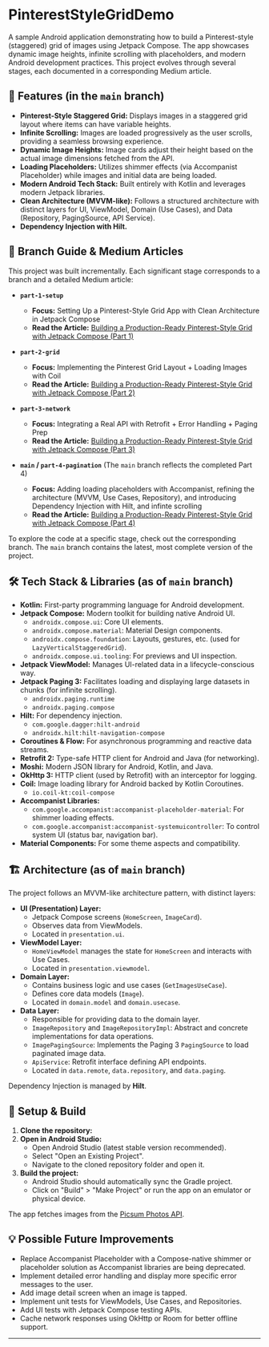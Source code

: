 # PinterestStyleGridDemo

A sample Android application demonstrating how to build a Pinterest-style (staggered) grid of images using Jetpack Compose. The app showcases dynamic image heights, infinite scrolling with placeholders, and modern Android development practices. This project evolves through several stages, each documented in a corresponding Medium article.

## 📸 Features (in the `main` branch)

*   **Pinterest-Style Staggered Grid:** Displays images in a staggered grid layout where items can have variable heights.
*   **Infinite Scrolling:** Images are loaded progressively as the user scrolls, providing a seamless browsing experience.
*   **Dynamic Image Heights:** Image cards adjust their height based on the actual image dimensions fetched from the API.
*   **Loading Placeholders:** Utilizes shimmer effects (via Accompanist Placeholder) while images and initial data are being loaded.
*   **Modern Android Tech Stack:** Built entirely with Kotlin and leverages modern Jetpack libraries.
*   **Clean Architecture (MVVM-like):** Follows a structured architecture with distinct layers for UI, ViewModel, Domain (Use Cases), and Data (Repository, PagingSource, API Service).
*   **Dependency Injection with Hilt.**

## 📖 Branch Guide & Medium Articles

This project was built incrementally. Each significant stage corresponds to a branch and a detailed Medium article:

*   **`part-1-setup`**
    *   **Focus:** Setting Up a Pinterest-Style Grid App with Clean Architecture in Jetpack Compose
    *   **Read the Article:** [Building a Production-Ready Pinterest-Style Grid with Jetpack Compose (Part 1)](https://medium.com/@sayvortana.itc/building-a-production-ready-pinterest-style-grid-with-jetpack-compose-part-1-efd7053fc160)

*   **`part-2-grid`**
    *   **Focus:** Implementing the Pinterest Grid Layout + Loading Images with Coil
    *   **Read the Article:** [Building a Production-Ready Pinterest-Style Grid with Jetpack Compose (Part 2)](https://medium.com/@sayvortana.itc/building-a-production-ready-pinterest-style-grid-with-jetpack-compose-part-2-7c9401d3e093)

*   **`part-3-network`**
    *   **Focus:** Integrating a Real API with Retrofit + Error Handling + Paging Prep
    *   **Read the Article:** [Building a Production-Ready Pinterest-Style Grid with Jetpack Compose (Part 3)](https://medium.com/@sayvortana.itc/building-a-production-ready-pinterest-style-grid-with-jetpack-compose-part-3-ff6e8730101b)

*   **`main` / `part-4-pagination`** (The `main` branch reflects the completed Part 4)
    *   **Focus:** Adding loading placeholders with Accompanist, refining the architecture (MVVM, Use Cases, Repository), and introducing Dependency Injection with Hilt, and infinte scrolling
    *   **Read the Article:** [Building a Production-Ready Pinterest-Style Grid with Jetpack Compose (Part 4)](https://medium.com/@sayvortana.itc/building-a-production-ready-pinterest-style-grid-with-jetpack-compose-part-4-5e9cfe618217)

To explore the code at a specific stage, check out the corresponding branch. The `main` branch contains the latest, most complete version of the project.

## 🛠️ Tech Stack & Libraries (as of `main` branch)

*   **Kotlin:** First-party programming language for Android development.
*   **Jetpack Compose:** Modern toolkit for building native Android UI.
    *   `androidx.compose.ui`: Core UI elements.
    *   `androidx.compose.material`: Material Design components.
    *   `androidx.compose.foundation`: Layouts, gestures, etc. (used for `LazyVerticalStaggeredGrid`).
    *   `androidx.compose.ui.tooling`: For previews and UI inspection.
*   **Jetpack ViewModel:** Manages UI-related data in a lifecycle-conscious way.
*   **Jetpack Paging 3:** Facilitates loading and displaying large datasets in chunks (for infinite scrolling).
    *   `androidx.paging.runtime`
    *   `androidx.paging.compose`
*   **Hilt:** For dependency injection.
    *   `com.google.dagger:hilt-android`
    *   `androidx.hilt:hilt-navigation-compose`
*   **Coroutines & Flow:** For asynchronous programming and reactive data streams.
*   **Retrofit 2:** Type-safe HTTP client for Android and Java (for networking).
*   **Moshi:** Modern JSON library for Android, Kotlin, and Java.
*   **OkHttp 3:** HTTP client (used by Retrofit) with an interceptor for logging.
*   **Coil:** Image loading library for Android backed by Kotlin Coroutines.
    *   `io.coil-kt:coil-compose`
*   **Accompanist Libraries:**
    *   `com.google.accompanist:accompanist-placeholder-material`: For shimmer loading effects.
    *   `com.google.accompanist:accompanist-systemuicontroller`: To control system UI (status bar, navigation bar).
*   **Material Components:** For some theme aspects and compatibility.

## 🏗️ Architecture (as of `main` branch)

The project follows an MVVM-like architecture pattern, with distinct layers:

*   **UI (Presentation) Layer:**
    *   Jetpack Compose screens (`HomeScreen`, `ImageCard`).
    *   Observes data from ViewModels.
    *   Located in `presentation.ui`.
*   **ViewModel Layer:**
    *   `HomeViewModel` manages the state for `HomeScreen` and interacts with Use Cases.
    *   Located in `presentation.viewmodel`.
*   **Domain Layer:**
    *   Contains business logic and use cases (`GetImagesUseCase`).
    *   Defines core data models (`Image`).
    *   Located in `domain.model` and `domain.usecase`.
*   **Data Layer:**
    *   Responsible for providing data to the domain layer.
    *   `ImageRepository` and `ImageRepositoryImpl`: Abstract and concrete implementations for data operations.
    *   `ImagePagingSource`: Implements the Paging 3 `PagingSource` to load paginated image data.
    *   `ApiService`: Retrofit interface defining API endpoints.
    *   Located in `data.remote`, `data.repository`, and `data.paging`.

Dependency Injection is managed by **Hilt**.


## 🚀 Setup & Build

1.  **Clone the repository:**
2.  **Open in Android Studio:**
    *   Open Android Studio (latest stable version recommended).
    *   Select "Open an Existing Project".
    *   Navigate to the cloned repository folder and open it.
3.  **Build the project:**
    *   Android Studio should automatically sync the Gradle project.
    *   Click on "Build" > "Make Project" or run the app on an emulator or physical device.

The app fetches images from the [Picsum Photos API](https://picsum.photos/).

## 💡 Possible Future Improvements

*   Replace Accompanist Placeholder with a Compose-native shimmer or placeholder solution as Accompanist libraries are being deprecated.
*   Implement detailed error handling and display more specific error messages to the user.
*   Add image detail screen when an image is tapped.
*   Implement unit tests for ViewModels, Use Cases, and Repositories.
*   Add UI tests with Jetpack Compose testing APIs.
*   Cache network responses using OkHttp or Room for better offline support.

---
